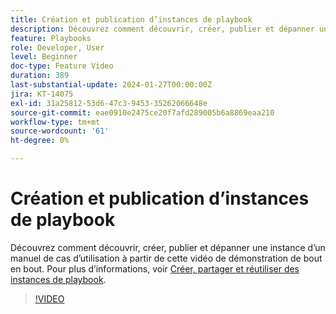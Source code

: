 ```yaml
---
title: Création et publication d’instances de playbook
description: Découvrez comment découvrir, créer, publier et dépanner une instance d’un manuel de cas d’utilisation à partir de cette vidéo de démonstration de bout en bout.
feature: Playbooks
role: Developer, User
level: Beginner
doc-type: Feature Video
duration: 389
last-substantial-update: 2024-01-27T00:00:00Z
jira: KT-14075
exl-id: 31a25812-53d6-47c3-9453-35262066648e
source-git-commit: eae0910e2475ce20f7afd289005b6a8869eaa210
workflow-type: tm+mt
source-wordcount: '61'
ht-degree: 0%

---
```


# Création et publication d’instances de playbook

Découvrez comment découvrir, créer, publier et dépanner une instance d’un manuel de cas d’utilisation à partir de cette vidéo de démonstration de bout en bout. Pour plus d’informations, voir [Créer, partager et réutiliser des instances de playbook](https://experienceleague.adobe.com/docs/experience-platform/use-case-playbooks/playbooks/create-share-reuse.html).

>[!VIDEO](https://video.tv.adobe.com/v/3427058/?learn=on)
